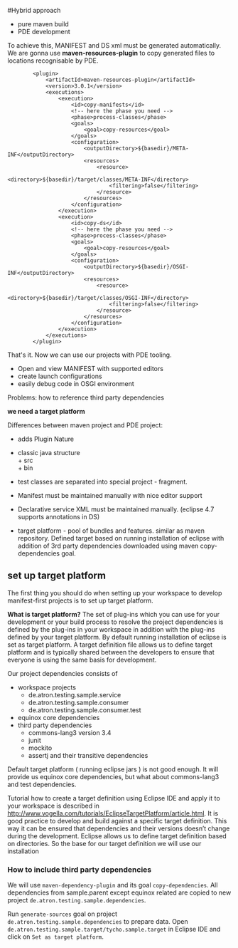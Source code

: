 #Hybrid approach

- pure maven build
- PDE development

To achieve this, MANIFEST and DS xml must be generated automatically.
We are gonna use **maven-resources-plugin** to copy generated files to locations recognisable by PDE.

			<plugin>
				<artifactId>maven-resources-plugin</artifactId>
				<version>3.0.1</version>
				<executions>
					<execution>
						<id>copy-manifests</id>
						<!-- here the phase you need -->
						<phase>process-classes</phase>
						<goals>
							<goal>copy-resources</goal>
						</goals>
						<configuration>
							<outputDirectory>${basedir}/META-INF</outputDirectory>
							<resources>
								<resource>
									<directory>${basedir}/target/classes/META-INF</directory>
									<filtering>false</filtering>
								</resource>
							</resources>
						</configuration>
					</execution>
					<execution>
						<id>copy-ds</id>
						<!-- here the phase you need -->
						<phase>process-classes</phase>
						<goals>
							<goal>copy-resources</goal>
						</goals>
						<configuration>
							<outputDirectory>${basedir}/OSGI-INF</outputDirectory>
							<resources>
								<resource>
									<directory>${basedir}/target/classes/OSGI-INF</directory>
									<filtering>false</filtering>
								</resource>
							</resources>
						</configuration>
					</execution>
				</executions>
			</plugin>

That's it.
Now we can use our projects with PDE tooling.
 - Open and view MANIFEST with supported editors
 - create launch configurations
 - easily debug code in OSGI environment
 
Problems:
 how to reference third party dependencies
 
 **we need a target platform** 
   
Differences between maven project and PDE project:
 - adds Plugin Nature
 - classic java structure <br>
 		+ src<br>
 		+ bin
 - test classes are separated into special project - fragment.
 - Manifest must be maintained manually with nice editor support
 - Declarative service XML must be maintained manually.  (eclipse 4.7 supports annotations in DS)

- target platform - pool of bundles and features. similar as maven repository.
	Defined target based on running installation of eclipse with addition of 3rd party dependencies downloaded using maven copy-dependencies goal.

 

## set up target platform

The first thing you should do when setting up your workspace to develop manifest-first projects is to set up target platform.

**What is target platform?** 
The set of plug-ins which you can use for your development or your build process to resolve the project dependencies is defined by the plug-ins in your workspace in addition with the plug-ins defined by your target platform. By default running installation of eclipse is set as target platform.
A target definition file allows us to define target platform and is typically shared between the developers to ensure that everyone is using the same basis for development.


Our project dependencies consists of
 - workspace projects
 	+ de.atron.testing.sample.service
 	+ de.atron.testing.sample.consumer
 	+ de.atron.testing.sample.consumer.test
 - equinox core dependencies
 - third party dependencies
 	+ commons-lang3 version 3.4
 	+ junit
 	+ mockito
 	+ assertj
 	and their transitive dependencies
 	
Default target platform ( running eclipse jars ) is not good enough. It will provide us equinox core dependencies, but what about commons-lang3 and test dependencies.

Tutorial how to create a target definition using Eclipse IDE and apply it to your workspace is described in 
<http://www.vogella.com/tutorials/EclipseTargetPlatform/article.html>.
 It is good practice to develop and build against a specific target definition. This way it can be ensured that dependencies and their versions doesn’t change during the development. 
 Eclipse allows us to define target definition based on directories. So the base for our target definition we will use our installation
 
### How to include third party dependencies

We will use `maven-dependency-plugin` and its goal `copy-dependencies`. All dependencies from sample.parent except equinox related are copied to new project `de.atron.testing.sample.dependencies`.

Run `generate-sources` goal on  project `de.atron.testing.sample.dependencies` to prepare data.
Open  `de.atron.testing.sample.target/tycho.sample.target` in Eclipse IDE and click on `Set as target platform`.


 